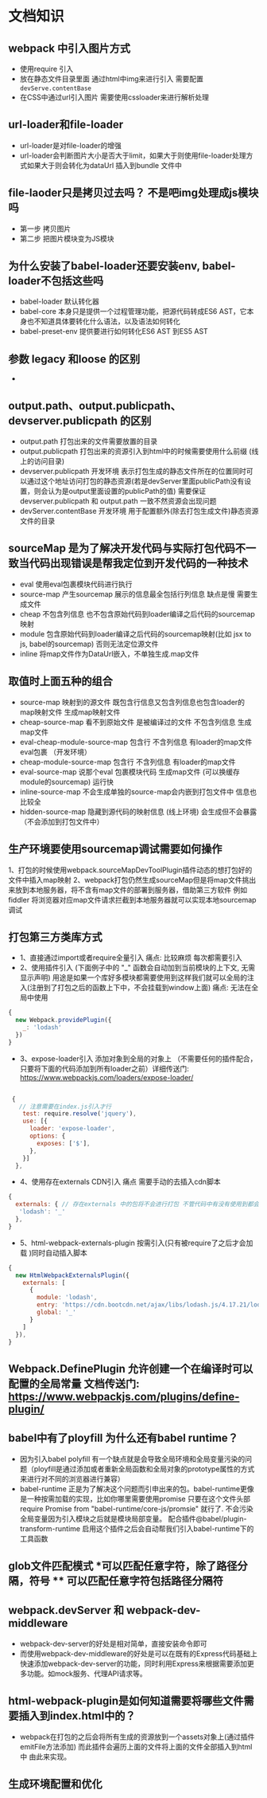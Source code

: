 
# 文档知识

## webpack 中引入图片方式

- 使用require 引入
- 放在静态文件目录里面 通过html中img来进行引入 需要配置 `devServe.contentBase`
- 在CSS中通过url引入图片 需要使用cssloader来进行解析处理

## url-loader和file-loader

- url-loader是对file-loader的增强
- url-loader会判断图片大小是否大于limit，如果大于则使用file-loader处理方式如果大于则会转化为dataUrl 插入到bundle 文件中

## file-laoder只是拷贝过去吗？ 不是吧img处理成js模块吗

- 第一步 拷贝图片
- 第二步 把图片模块变为JS模块

## 为什么安装了babel-loader还要安装env, babel-loader不包括这些吗

- babel-loader  默认转化器
- babel-core 本身只是提供一个过程管理功能，把源代码转成ES6 AST，它本身也不知道具体要转化什么语法，以及语法如何转化
- babel-preset-env 提供要进行如何转化ES6 AST 到ES5 AST

## 参数 legacy 和loose 的区别

-

## output.path、output.publicpath、 devserver.publicpath 的区别

- output.path 打包出来的文件需要放置的目录
- output.publicpath 打包出来的资源引入到html中的时候需要使用什么前缀 (线上的访问目录)
- devserver.publicpath 开发环境 表示打包生成的静态文件所在的位置同时可以通过这个地址访问打包的静态资源(若是devServer里面publicPath没有设置，则会认为是output里面设置的publicPath的值) 需要保证devserver.publicpath 和 output.path 一致不然资源会出现问题
- devServer.contentBase 开发环境 用于配置额外(除去打包生成文件)静态资源文件的目录

## sourceMap 是为了解决开发代码与实际打包代码不一致当代码出现错误是帮我定位到开发代码的一种技术

- eval 使用eval包裹模块代码进行执行
- source-map 产生sourcemap 展示的信息最全包括行列信息 缺点是慢 需要生成文件
- cheap 不包含列信息 也不包含原始代码到loader编译之后代码的sourcemap映射
- module 包含原始代码到loader编译之后代码的sourcemap映射(比如 jsx to js, babel的sourcemap) 否则无法定位源文件
- inline 将map文件作为DataUrl嵌入，不单独生成.map文件

## 取值时上面五种的组合

- source-map 映射到的源文件 既包含行信息又包含列信息也包含loader的map映射文件 生成map映射文件
- cheap-source-map 看不到原始文件 是被编译过的文件 不包含列信息 生成map文件
- eval-cheap-module-source-map 包含行 不含列信息 有loader的map文件 eval包裹 （开发环境）
- cheap-module-source-map 包含行 不含列信息 有loader的map文件
- eval-source-map 说那个eval 包裹模块代码  生成map文件 (可以换缓存module的sourcemap) 运行快
- inline-source-map 不会生成单独的source-map会内嵌到打包文件中 信息也比较全
- hidden-source-map 隐藏到源代码的映射信息 (线上环境) 会生成但不会暴露（不会添加到打包文件中）

## 生产环境要使用sourcemap调试需要如何操作

1、打包的时候使用webpack.sourceMapDevToolPlugin插件动态的想打包好的文件中插入map映射
2、webpack打包仍然生成sourceMap但是将map文件挑出来放到本地服务器，将不含有map文件的部署到服务器，借助第三方软件 例如fiddler 将浏览器对应map文件请求拦截到本地服务器就可以实现本地sourcemap调试

## 打包第三方类库方式

- 1、直接通过import或者require全量引入 痛点: 比较麻烦 每次都需要引入
- 2、使用插件引入 (下面例子中的 "_" 函数会自动加到当前模块的上下文, 无需显示声明) 用途是如果一个库好多模块都需要使用到这样我们就可以全局的注入(注册到了打包之后的函数上下中，不会挂载到window上面) 痛点: 无法在全局中使用

```js
{
  new Webpack.providePlugin({
    _: 'lodash'
  })
}
```

- 3、expose-loader引入 添加对象到全局的对象上 （不需要任何的插件配合，只要将下面的代码添加到所有loader之前）详细传送门: <https://www.webpackjs.com/loaders/expose-loader/>

```js

 {
   // 注意需要在index.js引入才行
    test: require.resolve('jquery'),
    use: [{
      loader: 'expose-loader',
      options: {
        exposes: ['$'],
      },
    }]
  },
```

- 4、使用存在externals CDN引入 痛点 需要手动的去插入cdn脚本

```js
{
  externals: { // 存在externals 中的包将不会进行打包 不管代码中有没有使用到都会引入加载
   'lodash': '_'
  },
}
```

- 5、html-webpack-externals-plugin 按需引入(只有被require了之后才会加载 )同时自动插入脚本

```js
{
  new HtmlWebpackExternalsPlugin({
    externals: [
      {
        module: 'lodash',
        entry: 'https://cdn.bootcdn.net/ajax/libs/lodash.js/4.17.21/lodash.min.js',
        global: '_'
      }
    ]
  }),
}
```

## Webpack.DefinePlugin 允许创建一个在编译时可以配置的全局常量 文档传送门: <https://www.webpackjs.com/plugins/define-plugin/>

## babel中有了ployfill 为什么还有babel runtime？

- 因为引入babel polyfill 有一个缺点就是会导致全局环境和全局变量污染的问题（ployfill是通过添加或者重新全局函数和全局对象的prototype属性的方式来进行对不同的浏览器进行兼容）
- babel-runtime 正是为了解决这个问题而引申出来的包。babel-runtime更像是一种按需加载的实现，比如你哪里需要使用promise 只要在这个文件头部require Promise from "babel-runtime/core-js/promsie" 就行了. 不会污染全局变量因为引入模块之后就是模块局部变量。 配合插件@babel/plugin-transform-runtime 启用这个插件之后会自动帮我们引入babel-runtime下的工具函数

## glob文件匹配模式 *可以匹配任意字符，除了路径分隔，符号 ** 可以匹配任意字符包括路径分隔符

## webpack.devServer 和 webpack-dev-middleware

- webpack-dev-server的好处是相对简单，直接安装命令即可
- 而使用webpack-dev-middleware的好处是可以在既有的Express代码基础上快速添加webpack-dev-server的功能，同时利用Express来根据需要添加更多功能。如mock服务、代理API请求等。

## html-webpack-plugin是如何知道需要将哪些文件需要插入到index.html中的？

- webpack在打包的之后会将所有生成的资源放到一个assets对象上(通过插件emitFile方法添加) 而此插件会遍历上面的文件将上面的文件全部插入到html中 由此来实现。

## 生成环境配置和优化
